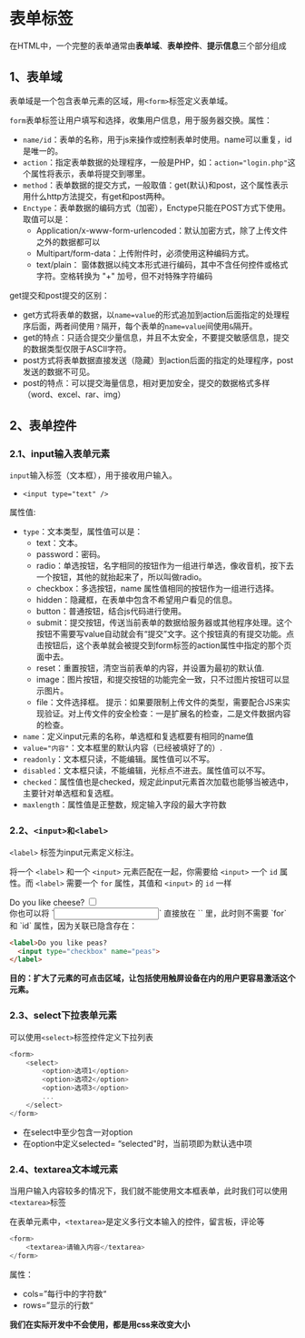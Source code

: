 # 表单标签

在HTML中，一个完整的表单通常由**表单域**、**表单控件**、**提示信息**三个部分组成

## 1、表单域

表单域是一个包含表单元素的区域，用`<form>`标签定义表单域。

`form`表单标签让用户填写和选择，收集用户信息，用于服务器交换。属性：

- `name/id`：表单的名称，用于js来操作或控制表单时使用。name可以重复，id是唯一的。
- `action`：指定表单数据的处理程序，一般是PHP，如：`action="login.php"`这个属性将表示，表单将提交到哪里。
- `method`：表单数据的提交方式，一般取值：get(默认)和post，这个属性表示用什么http方法提交，有get和post两种。
- `Enctype`：表单数据的编码方式（加密），Enctype只能在POST方式下使用。取值可以是：
  - Application/x-www-form-urlencoded：默认加密方式，除了上传文件之外的数据都可以
  - Multipart/form-data：上传附件时，必须使用这种编码方式。
  - text/plain： 窗体数据以纯文本形式进行编码，其中不含任何控件或格式字符。空格转换为 "+" 加号，但不对特殊字符编码

get提交和post提交的区别：

- get方式将表单的数据，以`name=value`的形式追加到action后面指定的处理程序后面，两者间使用`？`隔开，每个表单的`name=value`间使用`&`隔开。
- get的特点：只适合提交少量信息，并且不太安全，不要提交敏感信息，提交的数据类型仅限于ASCII字符。
- post方式将表单数据直接发送（隐藏）到action后面的指定的处理程序，post发送的数据不可见。
- post的特点：可以提交海量信息，相对更加安全，提交的数据格式多样（word、excel、rar、img）

## 2、表单控件

### 2.1、input输入表单元素

`input`输入标签（文本框），用于接收用户输入。

- `<input type="text" />`

属性值:

- `type`：文本类型，属性值可以是：
  - text：文本。
  - password：密码。
  - radio：单选按钮，名字相同的按钮作为一组进行单选，像收音机，按下去一个按钮，其他的就抬起来了，所以叫做radio。
  - checkbox：多选按钮，name 属性值相同的按钮作为一组进行选择。
  - hidden：隐藏框，在表单中包含不希望用户看见的信息。
  - button：普通按钮，结合js代码进行使用。
  - submit：提交按钮，传送当前表单的数据给服务器或其他程序处理。这个按钮不需要写value自动就会有“提交”文字。这个按钮真的有提交功能。点击按钮后，这个表单就会被提交到form标签的action属性中指定的那个页面中去。
  - reset：重置按钮，清空当前表单的内容，并设置为最初的默认值.
  - image：图片按钮，和提交按钮的功能完全一致，只不过图片按钮可以显示图片。
  - file：文件选择框。 提示：如果要限制上传文件的类型，需要配合JS来实现验证。对上传文件的安全检查：一是扩展名的检查，二是文件数据内容的检查。
- `name`：定义input元素的名称，单选框和复选框要有相同的name值
- `value="内容"`：文本框里的默认内容（已经被填好了的）.
- `readonly`：文本框只读，不能编辑。属性值可以不写。
- `disabled`：文本框只读，不能编辑，光标点不进去。属性值可以不写。
- `checked`：属性值也是checked，规定此input元素首次加载也能够当被选中，主要针对单选框和复选框。
- `maxlength`：属性值是正整数，规定输入字段的最大字符数

### 2.2、`<input>和<label>`

`<label>` 标签为input元素定义标注。

将一个 `<label>` 和一个 `<input>` 元素匹配在一起，你需要给 `<input>` 一个 `id` 属性。而 `<label>` 需要一个 `for` 属性，其值和  `<input>` 的 `id` 一样

<div class="preference">
    <label for="cheese">Do you like cheese?</label>
    <input type="checkbox" name="cheese" id="cheese">
</div>
你也可以将 `<input>` 直接放在 `<label>` 里，此时则不需要 `for` 和 `id` 属性，因为关联已隐含存在：

```html
<label>Do you like peas?
  <input type="checkbox" name="peas">
</label>
```

**目的：扩大了元素的可点击区域，让包括使用触屏设备在内的用户更容易激活这个元素。**

### 2.3、select下拉表单元素

可以使用`<select>`标签控件定义下拉列表

```js
<form>
	<select>
        <option>选项1</option>
        <option>选项2</option>	
        <option>选项3</option>	
        ...
	</select>
</form>
```

- 在select中至少包含一对option
- 在option中定义selected= “selected"时，当前项即为默认选中项

### 2.4、textarea文本域元素

当用户输入内容较多的情况下，我们就不能使用文本框表单，此时我们可以使用`<textarea>`标签

在表单元素中，`<textarea>`是定义多行文本输入的控件，留言板，评论等

```js
<form>
	<textarea>请输入内容</textarea>
</form>
```

属性：

- cols=”每行中的字符数“
- rows=”显示的行数“

**我们在实际开发中不会使用，都是用css来改变大小**
